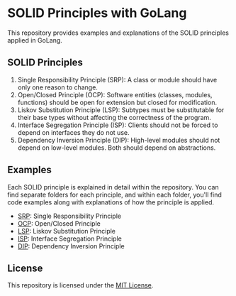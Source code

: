 # SOLID Principles with GoLang

This repository provides examples and explanations of the SOLID principles applied in GoLang.

## SOLID Principles

1. Single Responsibility Principle (SRP): A class or module should have only one reason to change.
2. Open/Closed Principle (OCP): Software entities (classes, modules, functions) should be open for extension but closed for modification.
3. Liskov Substitution Principle (LSP): Subtypes must be substitutable for their base types without affecting the correctness of the program.
4. Interface Segregation Principle (ISP): Clients should not be forced to depend on interfaces they do not use. 
5. Dependency Inversion Principle (DIP): High-level modules should not depend on low-level modules. Both should depend on abstractions.

## Examples

Each SOLID principle is explained in detail within the repository. You can find separate folders for each principle, and within each folder, you'll find code examples along with explanations of how the principle is applied.

- [SRP](/srp): Single Responsibility Principle
- [OCP](/ocp): Open/Closed Principle
- [LSP](/lsp): Liskov Substitution Principle
- [ISP](/isp): Interface Segregation Principle
- [DIP](/dip): Dependency Inversion Principle

## License

This repository is licensed under the [MIT License](LICENSE).
